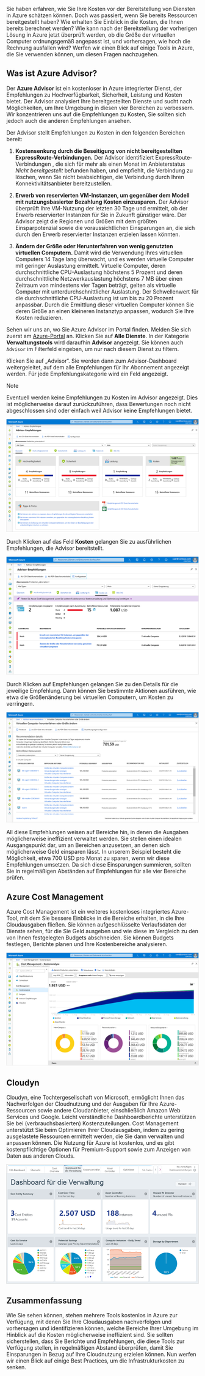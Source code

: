 Sie haben erfahren, wie Sie Ihre Kosten vor der Bereitstellung von Diensten in Azure schätzen können. Doch was passiert, wenn Sie bereits Ressourcen bereitgestellt haben? Wie erhalten Sie Einblick in die Kosten, die Ihnen bereits berechnet werden? Wie kann nach der Bereitstellung der vorherigen Lösung in Azure jetzt überprüft werden, ob die Größe der virtuellen Computer ordnungsgemäß angepasst ist, und vorhersagen, wie hoch die Rechnung ausfallen wird? Werfen wir einen Blick auf einige Tools in Azure, die Sie verwenden können, um diesen Fragen nachzugehen.

## <a name="what-is-azure-advisor"></a>Was ist Azure Advisor?

Der **Azure Advisor** ist ein kostenloser in Azure integrierter Dienst, der Empfehlungen zu Hochverfügbarkeit, Sicherheit, Leistung und Kosten bietet. Der Advisor analysiert Ihre bereitgestellten Dienste und sucht nach Möglichkeiten, um Ihre Umgebung in diesen vier Bereichen zu verbessern. Wir konzentrieren uns auf die Empfehlungen zu Kosten, Sie sollten sich jedoch auch die anderen Empfehlungen ansehen.

Der Advisor stellt Empfehlungen zu Kosten in den folgenden Bereichen bereit:

1. **Kostensenkung durch die Beseitigung von nicht bereitgestellten ExpressRoute-Verbindungen.**
    Der Advisor identifiziert ExpressRoute-Verbindungen , die sich für mehr als einen Monat im Anbieterstatus *Nicht bereitgestellt* befunden haben, und empfiehlt, die Verbindung zu löschen, wenn Sie nicht beabsichtigen, die Verbindung durch Ihren Konnektivitätsanbieter bereitzustellen.

1. **Erwerb von reservierten VM-Instanzen, um gegenüber dem Modell mit nutzungsbasierter Bezahlung Kosten einzusparen.**
    Der Advisor überprüft Ihre VM-Nutzung der letzten 30 Tage und ermittelt, ob der Erwerb reservierter Instanzen für Sie in Zukunft günstiger wäre. Der Advisor zeigt die Regionen und Größen mit dem größten Einsparpotenzial sowie die voraussichtlichen Einsparungen an, die sich durch den Erwerb reservierter Instanzen erzielen lassen könnten.

1. **Ändern der Größe oder Herunterfahren von wenig genutzten virtuellen Computern.**
    Damit wird die Verwendung Ihres virtuellen Computers 14 Tage lang überwacht, und es werden virtuelle Computer mit geringer Auslastung ermittelt. Virtuelle Computer, deren durchschnittliche CPU-Auslastung höchstens 5 Prozent und deren durchschnittliche Netzwerkauslastung höchstens 7 MB über einen Zeitraum von mindestens vier Tagen beträgt, gelten als virtuelle Computer mit unterdurchschnittlicher Auslastung. Der Schwellenwert für die durchschnittliche CPU-Auslastung ist um bis zu 20 Prozent anpassbar. Durch die Ermittlung dieser virtuellen Computer können Sie deren Größe an einen kleineren Instanztyp anpassen, wodurch Sie Ihre Kosten reduzieren.

Sehen wir uns an, wo Sie Azure Advisor im Portal finden. Melden Sie sich zuerst am [Azure-Portal](https://portal.azure.com?azure-portal=true) an. Klicken Sie auf **Alle Dienste**. In der Kategorie **Verwaltungstools** wird daraufhin **Advisor** angezeigt. Sie können auch `Advisor` im Filterfeld eingeben, um nur nach diesem Dienst zu filtern.

Klicken Sie auf „Advisor“. Sie werden dann zum Advisor-Dashboard weitergeleitet, auf dem alle Empfehlungen für Ihr Abonnement angezeigt werden. Für jede Empfehlungskategorie wird ein Feld angezeigt.

> [!NOTE]
> Eventuell werden keine Empfehlungen zu Kosten im Advisor angezeigt. Dies ist möglicherweise darauf zurückzuführen, dass Bewertungen noch nicht abgeschlossen sind oder einfach weil Advisor keine Empfehlungen bietet.

![Screenshot des Azure-Portals mit dem Blatt „Advisor“ und vier Kategorienfeldern für Advisor-Empfehlungen: Hochverfügbarkeit, Sicherheit, Leistung und Kosten.](../media/3-advisor-recommendations.png)

Durch Klicken auf das Feld **Kosten** gelangen Sie zu ausführlichen Empfehlungen, die Advisor bereitstellt.

![Screenshot des Azure-Portal mit den Kostenempfehlungen des Blatts „Advisor“.](../media/3-advisor-cost-recommendations.png)

Durch Klicken auf Empfehlungen gelangen Sie zu den Details für die jeweilige Empfehlung. Dann können Sie bestimmte Aktionen ausführen, wie etwa die Größenänderung bei virtuellen Computern, um Kosten zu verringern.

![Screenshot des Azure-Portals mit Empfehlungsdetails zur Empfehlung zum Herunterfahren oder Ändern der Größe Ihres virtuellen Computers.](../media/3-advisor-resize-vm.png)

All diese Empfehlungen weisen auf Bereiche hin, in denen die Ausgaben möglicherweise ineffizient verwaltet werden. Sie stellen einen idealen Ausgangspunkt dar, um an Bereichen anzusetzen, an denen sich möglicherweise Geld einsparen lässt. In unserem Beispiel besteht die Möglichkeit, etwa 700 USD pro Monat zu sparen, wenn wir diese Empfehlungen umsetzen. Da sich diese Einsparungen summieren, sollten Sie in regelmäßigen Abständen auf Empfehlungen für alle vier Bereiche prüfen.

## <a name="azure-cost-management"></a>Azure Cost Management

Azure Cost Management ist ein weiteres kostenloses integriertes Azure-Tool, mit dem Sie bessere Einblicke in die Bereiche erhalten, in die Ihre Cloudausgaben fließen. Sie können aufgeschlüsselte Verlaufsdaten der Dienste sehen, für die Sie Geld ausgeben und wie diese im Vergleich zu den von Ihnen festgelegten Budgets abschneiden. Sie können Budgets festlegen, Berichte planen und Ihre Kostenbereiche analysieren.

![Screenshot des Azure-Portals mit dem Abschnitt „Kostenanalyse“ des Blatts „Kostenverwaltung + Abrechnung“.](../media/3-cost-management.png)

## <a name="cloudyn"></a>Cloudyn

Cloudyn, eine Tochtergesellschaft von Microsoft, ermöglicht Ihnen das Nachverfolgen der Cloudnutzung und der Ausgaben für Ihre Azure-Ressourcen sowie andere Cloudanbieter, einschließlich Amazon Web Services und Google. Leicht verständliche Dashboardberichte unterstützen Sie bei (verbrauchsbasierten) Kostenzuteilungen. Cost Management unterstützt Sie beim Optimieren Ihrer Cloudausgaben, indem zu gering ausgelastete Ressourcen ermittelt werden, die Sie dann verwalten und anpassen können. Die Nutzung für Azure ist kostenlos, und es gibt kostenpflichtige Optionen für Premium-Support sowie zum Anzeigen von Daten aus anderen Clouds.

![Screenshot des Azure-Portals mit dem Cloudyn-Verwaltungsdashboard.](../media/3-cloudyn-mgt-dash.png)

## <a name="summary"></a>Zusammenfassung

Wie Sie sehen können, stehen mehrere Tools kostenlos in Azure zur Verfügung, mit denen Sie Ihre Cloudausgaben nachverfolgen und vorhersagen und identifizieren können, welche Bereiche Ihrer Umgebung im Hinblick auf die Kosten möglicherweise ineffizient sind. Sie sollten sicherstellen, dass Sie Berichte und Empfehlungen, die diese Tools zur Verfügung stellen, in regelmäßigen Abstand überprüfen, damit Sie Einsparungen in Bezug auf Ihre Cloudnutzung erzielen können. Nun werfen wir einen Blick auf einige Best Practices, um die Infrastrukturkosten zu senken.
